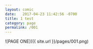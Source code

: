 ```yaml
---
layout: comic
date:   2017-04-23 11:42:56 -0700
title: 1 test
category: page
permalink: /001
---
```

![PAGE ONE]({{ site.url }}/pages/001.png)